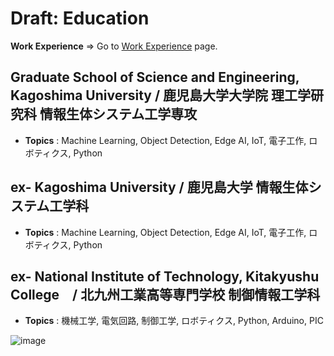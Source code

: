 # Draft: Education

**Work Experience** => Go to [Work Experience](./work_experience.md) page.

## Graduate School of Science and Engineering, Kagoshima University / 鹿児島大学大学院 理工学研究科 情報生体システム工学専攻

- **Topics** : Machine Learning, Object Detection, Edge AI, IoT, 電子工作, ロボティクス, Python

## ex- Kagoshima University / 鹿児島大学 情報生体システム工学科　

- **Topics** : Machine Learning, Object Detection, Edge AI, IoT, 電子工作, ロボティクス, Python

## ex- National Institute of Technology, Kitakyushu College　/ 北九州工業高等専門学校 制御情報工学科

- **Topics** : 機械工学, 電気回路, 制御工学, ロボティクス, Python, Arduino, PIC

![image](https://github.com/shinGangan/shinGangan/assets/44604921/9f3b4e47-4107-483e-b159-911d8f13b690)

